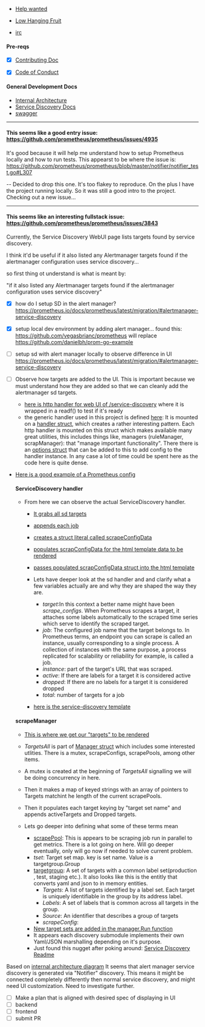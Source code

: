 - [Help wanted](https://github.com/prometheus/prometheus/issues?q=is%3Aissue+is%3Aopen+label%3A%22help+wanted%22)

- [Low Hanging Fruit](https://github.com/prometheus/prometheus/issues?q=is%3Aissue+is%3Aopen+label%3A%22low+hanging+fruit%22)

- [irc](https://riot.im/app/#/room/#prometheus:matrix.org)

#### Pre-reqs
- [x] [Contributing Doc](https://github.com/prometheus/prometheus/blob/master/CONTRIBUTING.md)
- [x] [Code of Conduct](https://github.com/cncf/foundation/blob/master/code-of-conduct.md)


#### General Development Docs

- [Internal Architecture](https://github.com/prometheus/prometheus/blob/master/documentation/internal_architecture.md)
- [Service Discovery Docs](https://github.com/prometheus/prometheus/blob/master/discovery/README.md)
- [swagger](https://github.com/prometheus/prometheus/blob/master/documentation/dev/api/swagger.json) 

---
 #### This seems like a good entry issue: https://github.com/prometheus/prometheus/issues/4935

It's good because it will help me understand how to setup Prometheus locally and how to run tests.
This appearst to be where the issue is: https://github.com/prometheus/prometheus/blob/master/notifier/notifier_test.go#L307

-- Decided to drop this one. It's too flakey to reproduce. On the plus I have the project running locally. So it was still a good intro to the project. Checking out a new issue...

--- 

#### This seems like an interesting fullstack issue: https://github.com/prometheus/prometheus/issues/3843 

Currently, the Service Discovery WebUI page lists targets found by service discovery.

I think it'd be useful if it also listed any Alertmanager targets found if the alertmanager configuration uses service discovery...

so first thing ot understand is what is meant by:

"if it also listed any Alertmanager targets found if the alertmanager configuration uses service discovery"

- [x] how do I setup SD in the alert manager? https://prometheus.io/docs/prometheus/latest/migration/#alertmanager-service-discovery

- [x] setup local dev environment by adding alert manager... found this: https://github.com/vegasbrianc/prometheus will replace https://github.com/danielbh/prom-go-example 

- [ ] setup sd with alert manager locally to observe difference in UI https://prometheus.io/docs/prometheus/latest/migration/#alertmanager-service-discovery

- [ ] Observe how targets are added to the UI. This is important because we must understand how they are added so that we can cleanly add the alertmanager sd targets.
  - [here is http handler for web UI of /service-discovery](https://github.com/prometheus/prometheus/blob/master/web/web.go#L287) where it is wrapped in a readf() to test if it's ready
  - the generic handler used in this project is defined [here](https://github.com/prometheus/prometheus/blob/master/web/web.go#L667): It is mounted on a [handler struct](https://github.com/prometheus/prometheus/blob/master/web/web.go#L115), which creates a rather interesting pattern. Each http handler is mounted on this struct which makes available many great utilities, this includes things like, managers (ruleManager, scrapManager): that "manage important functionality". There there is an [options struct](https://github.com/prometheus/prometheus/blob/master/web/web.go#L165) that can be added to this to add config to the handler instance. In any case a lot of time could be spent here as the code here is quite dense.
  
- [Here is a good example of a Prometheus config](https://github.com/danielbh/prometheus-docker-compose/blob/master/prometheus/prometheus.yml#L28)
  
  #### ServiceDiscovery handler
  - From here we can observe the actual ServiceDiscovery handler. 
      - [It grabs all sd targets](https://github.com/prometheus/prometheus/blob/master/web/web.go#L669)
      - [appends each job](https://github.com/prometheus/prometheus/blob/master/web/web.go#L671)
      - [creates a struct literal called scrapeConfigData](https://github.com/prometheus/prometheus/blob/master/web/web.go#L674)
      - [populates scrapConfigData for the html template data to be rendered](https://github.com/prometheus/prometheus/blob/master/web/web.go#L687-L703)
      - [passes populated scrapConfigData struct into the html template](https://github.com/prometheus/prometheus/blob/master/web/web.go#L705)
      
      - Lets have deeper look at the sd handler and and clarify what a few variables actually are and why they are shaped the way they are.
        - *target*:In this context a better name might have been *scrape_configs*. When Prometheus scrapes a target, it attaches some labels automatically to the scraped time series which serve to identify the scraped target. 
        - *job*: The configured job name that the target belongs to. In Prometheus terms, an endpoint you can scrape is called an instance, usually corresponding to a single process. A collection of instances with the same purpose, a process replicated for scalability or reliability for example, is called a job.
        - *instance*: part of the target's URL that was scraped.
        - *active*: If there are labels for a target it is considered active
        - *dropped*: If there are no labels for a target it is considered dropped
        - *total*: number of targets for a job
        
     - [here is the service-discovery template](https://github.com/prometheus/prometheus/blob/master/web/ui/templates/service-discovery.html)
   
  #### scrapeManager
  
  - [This is where we get our "targets" to be rendered](https://github.com/prometheus/prometheus/blob/master/scrape/manager.go#L209)
  - *TargetsAll* is part of [Manager struct](https://github.com/prometheus/prometheus/blob/master/scrape/manager.go#L58) which includes some interested utlities. There is a mutex, scrapeConfigs, scrapePools, among other items.
  - A mutex is created at the beginning of *TargetsAll* signalling we will be doing concurrency in here.
  - Then it makes a map  of keyed strings with an array of pointers to Targets matchint he length of the current scrapePools.
  - Then it populates each target keying by "target set name" and appends activeTargets and Dropped targets.
  
  - Lets go deeper into defining what some of these terms mean
     - [scrapePool](https://github.com/prometheus/prometheus/blob/master/scrape/manager.go#L121): This is appears to be scraping job run in parallel to get metrics. There is a lot going on here. Will go deeper eventually, only will go now if needed to solve current problem.
     - *tset*: Target set map. key is set name. Value is a targetgroup.Group
     - [targetgroup](https://github.com/prometheus/prometheus/blob/master/discovery/targetgroup/targetgroup.go): A set of targets with a common label set(production , test, staging etc.). It also looks like this is the entitly that converts yaml and json to in memory entities. 
        - *Targets*: A list of targets identified by a label set. Each target is uniquely identifiable in the group by its address label. 
        - *Labels*: A set of labels that is common across all targets in the group.
        - *Source*: An identifier that describes a group of targets
        - *scrapeConfig*:
     - [New target sets are added in the manager.Run function](https://github.com/prometheus/prometheus/blob/master/scrape/manager.go#L79)
     - It appears each discovery submodule implements their own Yaml/JSON marshalling depending on it's purpose.
     - Just found this nugget after poking around: [Service Discovery Readme](https://github.com/prometheus/prometheus/blob/master/discovery/README.md)
    
Based on [internal architecture diagram](https://github.com/prometheus/prometheus/blob/master/documentation/images/internal_architecture.svg) It seems that alert manager service discovery is generated via "Notifier" discovery. This means it might be connected completely differently then normal service discovery, and might need UI customization. Need to investigate further.

- [ ] Make a plan that is aligned with desired spec of displaying in UI
- [ ] backend
- [ ] frontend
- [ ] submit PR
